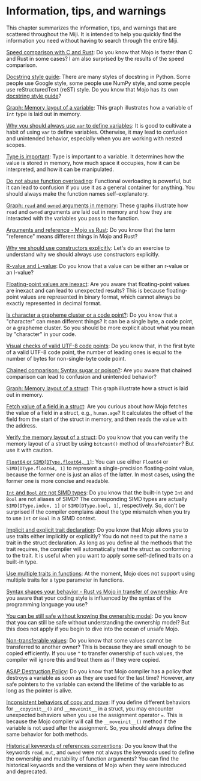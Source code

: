 # Information, tips, and warnings

This chapter summarizes the information, tips, and warnings that are scattered throughout the Miji. It is intended to help you quickly find the information you need without having to search through the entire Miji.

[Speed comparison with C and Rust](../move/examples#fibonacci-sequence): Do you know that Mojo is faster than C and Rust in some cases? I am also surprised by the results of the speed comparison.

[Docstring style guide](../move/common#documentation-string): There are many styles of docstring in Python. Some people use Google style, some people use NumPy style, and some people use reStructuredText (reST) style. Do you know that Mojo has its own [docstring style guide](https://github.com/modular/modular/blob/main/mojo/stdlib/docs/docstring-style-guide.md)?

[Graph: Memory layout of a variable](../basic/variables): This graph illustrates how a variable of `Int` type is laid out in memory.

[Why you should always use `var` to define variables](../basic/variables.md): It is good to cultivate a habit of using `var` to define variables. Otherwise, it may lead to confusion and unintended behavior, especially when you are working with nested scopes.

[Type is important](../basic/variables.md#conceptual-model-of-variable): Type is important to a variable. It determines how the value is stored in memory, how much space it occupies, how it can be interpreted, and how it can be manipulated.

[Do not abuse function overloading](../basic/functions.md#function-overloading): Functional overloading is powerful, but it can lead to confusion if you use it as a general container for anything. You should always make the function names self-explanatory.

[Graph: `read` and `owned` arguments in memory](../basic/functions#mutability-of-arguments): These graphs illustrate how `read` and `owned` arguments are laid out in memory and how they are interacted with the variables you pass to the function.

[Arguments and reference - Mojo vs Rust](../basic/functions.md): Do you know that the term "reference" means different things in Mojo and Rust?

[Why we should use constructors explicitly](../basic/types#integer): Let's do an exercise to understand why we should always use constructors explicitly.

[R-value and L-value](../basic/types#literals-and-type-inference): Do you know that a value can be either an r-value or an l-value?

[Floating-point values are inexact](../basic/types#float): Are you aware that floating-point values are inexact and can lead to unexpected results? This is because floating-point values are represented in binary format, which cannot always be exactly represented in decimal format.

[Is character a grapheme cluster or a code point?](../basic/string#grapheme-clusters): Do you know that a "character" can mean different things? It can be a single byte, a code point, or a grapheme cluster. So you should be more explicit about what you mean by "character" in your code.

[Visual checks of valid UTF-8 code points](../basic/string#utf-8-encoding): Do you know that, in the first byte of a valid UTF-8 code point, the number of leading ones is equal to the number of bytes for non-single-byte code point.

[Chained comparison: Syntax sugar or poison?](../basic/operators.md): Are you aware that chained comparison can lead to confusion and unintended behavior?

[Graph: Memory layout of a struct](../basic/structs#memory-layout-of-struct): This graph illustrate how a struct is laid out in memory.

[Fetch value of a field in a struct](../basic/structs#memory-layout-of-struct): Are you curious about how Mojo fetches the value of a field in a struct, e.g., `human.age`? It calculates the offset of the field from the start of the struct in memory, and then reads the value with the address.

[Verify the memory layout of a struct](../basic/structs#memory-layout-of-struct): Do you know that you can verify the memory layout of a struct by using `bitcast()` method of `UnsafePointer`? But use it with caution.

[`Float64` or `SIMD[DType.float64, 1]`](../advanced/simd.md#type-of-simd): You can use either `Float64` or `SIMD[DType.float64, 1]` to represent a single-precision floating-point value, because the former one is just an alias of the latter. In most cases, using the former one is more concise and readable.

[`Int` and `Bool` are not SIMD types](../advanced/simd.md#type-of-simd): Do you know that the built-in type `Int` and `Bool` are not aliases of SIMD? The corresponding SIMD types are actually `SIMD[DType.index, 1]` or `SIMD[DType.bool, 1]`, respectively. So, don't be surprised if the compiler complains about the type mismatch when you try to use `Int` or `Bool` in a SIMD context.

[Implicit and explicit trait declaration](../advanced/generic#traits): Do you know that Mojo allows you to use traits either implicitly or explicitly? You do not need to put the name a trait in the struct declaration. As long as you define all the methods that the trait requires, the compiler will automatically treat the struct as conforming to the trait. It is useful when you want to apply some self-defined traits on a built-in type.

[Use multiple traits in functions](../advanced/generic#multiple-traits): At the moment, Mojo does not support using multiple traits for a type parameter in functions.

[Syntax shapes your behavior - Rust vs Mojo in transfer of ownership](../advanced/ownership.md): Are you aware that your coding style is influenced by the syntax of the programming language you use?

[You can be still safe without knowing the ownership model](../advanced/ownership.md): Do you know that you can still be safe without understanding the ownership model? But this does not apply if you begin to dive into the ocean of unsafe Mojo.

[Non-transferable values](../advanced/ownership.md): Do you know that some values cannot be transferred to another owner? This is because they are small enough to be copied efficiently. If you use `^` to transfer ownership of such values, the compiler will ignore this and treat them as if they were copied.

[ASAP Destruction Policy](../advanced/ownership.md): Do you know that Mojo compiler has a policy that destroys a variable as soon as they are used for the last time? However, any safe pointers to the variable can extend the lifetime of the variable to as long as the pointer is alive.

[Inconsistent behaviors of copy and move](../advanced/ownership.md): If you define different behaviors for `__copyinit__()` and `__moveinit__` in a struct, you may encounter unexpected behaviors when you use the assignment operator `=`. This is because the Mojo compiler will call the `__moveinit__()` method if the variable is not used after the assignment. So, you should always define the same behavior for both methods.

[Historical keywords of references conventions](../advanced/references#keywords-of-conventions): Do you know that the keywords `read`, `mut`, and `owned` were not always the keywords used to define the ownership and mutability of function arguments? You can find the historical keywords and the versions of Mojo when they were introduced and deprecated.
